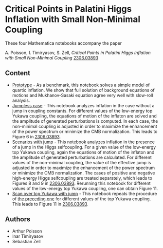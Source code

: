 # Critical Points in Palatini Higgs Inflation with Small Non-Minimal Coupling

These four Mathematica notebooks accompany the paper

A. Poisson, I. Timiryasov, S. Zell, *Critical Points in Palatini Higgs Inflation with Small Non-Minimal Coupling* [2306.03893](https://arxiv.org/abs/2306.03893)

## Content
* [Prototype](https://github.com/Poisson12345/Palatini-Higgs-Inflation/blob/main/Prototype.nb) - As a benchmark, this notebook solves a simple model of quartic inflation. We show that full solution of background equations of motions and Mukhanov-Sasaki equation agree very well with slow-roll analysis.
* [Jumpless case](https://github.com/Poisson12345/Palatini-Higgs-Inflation/blob/main/ScanOverTop_Jumpless.nb) - This notebook analyzes inflation in the case without a jump in coupling constants. For different values of the low-energy top Yukawa coupling, the equations of motion of the inflaton are solved and the amplitude of generated perturbations is computed. In each case, the non-minimal coupling is adjusted in order to maximize the enhancement of the power spectrum or minimize the CMB normalization. This leads to Figure 6 in [2306.03893](https://arxiv.org/abs/2306.03893).
* [Scenarios with jump](https://github.com/Poisson12345/Palatini-Higgs-Inflation/blob/main/ScanOverXiJump.nb) - This notebook analyzes inflation in the presence of a jump in the Higgs selfcoupling. For a given value of the low-energy top Yukawa coupling, again the equations of motion of the inflaton and the amplitude of generated perturbations are calculated. For different values of the non-minimal coupling, the value of the effective jump is adjusted in order to maximize the enhancement of the power spectrum or minimize the CMB normalization. The cases of positive and negative high-energy Higgs selfcoupling are treated separately, which leads to Figures 8 and 9 in [2306.03893](https://arxiv.org/abs/2306.03893). Rerunning this notebook for different values of the low-energy top Yukawa coupling, one can obtain Figure 11.
* [Scan over top Yukawa with jump](https://github.com/Poisson12345/Palatini-Higgs-Inflation/blob/main/FIGURE11.nb) - This notebook repeats the procedure of [the preceding one](https://github.com/Poisson12345/Palatini-Higgs-Inflation/blob/main/FIGURE11.nb) for different values of the top Yukawa coupling. This leads to Figure 11 in [2306.03893](https://arxiv.org/abs/2306.03893).

## Authors
* Arthur Poisson
* Inar Timiryasov
* Sebastian Zell
